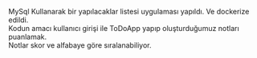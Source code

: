 MySql Kullanarak bir yapılacaklar listesi uygulaması yapıldı. Ve dockerize edildi. </br>
Kodun amacı kullanıcı girişi ile ToDoApp yapıp oluşturduğumuz notları puanlamak.</br>
Notlar skor ve alfabaye göre sıralanabiliyor.</br>
</br>




